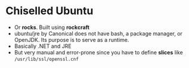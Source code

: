 # Chiselled Ubuntu

- Or **rocks**. Built using **rockcraft**
- ubuntu/jre by Canonical does not have bash, a package manager, or OpenJDK. Its purpose is to serve as a runtime.
- Basically .NET and JRE
- But very manual and error-prone since you have to define **slices** like `/usr/lib/ssl/openssl.cnf`